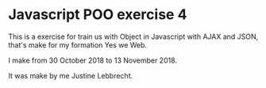 # Javascript POO exercise 4

This is a exercise for train us with Object in Javascript with AJAX and JSON, that's make for my formation Yes we Web.

I make from 30 October 2018 to 13 November 2018.

It was make by me Justine Lebbrecht.
